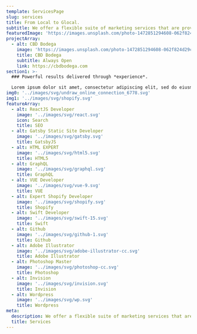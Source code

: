 ```yaml
---
template: ServicesPage
slug: services
title: From Local to Glocal.
subtitle: We offer a flexible suite of marketing services that are proven to scale your local business online.
featuredImage: 'https://images.unsplash.com/photo-1472851294608-062f824d29cc?ixlib=rb-1.2.1&ixid=eyJhcHBfaWQiOjEyMDd9&auto=format&fit=crop&w=800&q=60'
projectArray:
  - alt: CBD Bodega
    image: 'https://images.unsplash.com/photo-1472851294608-062f824d29cc?ixlib=rb-1.2.1&ixid=eyJhcHBfaWQiOjEyMDd9&auto=format&fit=crop&w=800&q=60'
    title: CBD Bodega
    subtitle: Always Open
    link: https://cbdbodega.com
section1: >-
  ### Powerful results delivered through *experience*.

  Lorem ipsum dolor sit amet, consectetur adipiscing elit, sed do eiusmod tempor incididunt ut labore et dolore magna aliqua. Ut enim ad minim veniam, quis nostrud exercitation ullamco laboris nisi ut aliquip ex ea commodo consequat.
img0: '../images/svg/undraw_online_connection_6778.svg'
img1: '../images/svg/shopify.svg'
featureArray:
  - alt: ReactJS Developer
    image: '../images/svg/react.svg'
    icon: Search
    title: SEO
  - alt: Gatsby Static Site Developer
    image: '../images/svg/gatsby.svg'
    title: GatsbyJS
  - alt: HTML EXPERT
    image: '../images/svg/html5.svg'
    title: HTML5
  - alt: GraphQL
    image: '../images/svg/graphql.svg'
    title: GraphQL
  - alt: VUE Developer
    image: '../images/svg/vue-9.svg'
    title: VUE
  - alt: Expert Shopify Developer
    image: '../images/svg/shopify.svg'
    title: Shopify
  - alt: Swift Developer
    image: '../images/svg/swift-15.svg'
    title: Swift
  - alt: Github
    image: '../images/svg/github-1.svg'
    title: Github
  - alt: Adobe Illustrator
    image: '../images/svg/adobe-illustrator-cc.svg'
    title: Adobe Illustrator
  - alt: Photoshop Master
    image: '../images/svg/photoshop-cc.svg'
    title: Photoshop
  - alt: Invision
    image: '../images/svg/invision.svg'
    title: Invision
  - alt: Wordpress
    image: '../images/svg/wp.svg'
    title: Wordpress
meta:
  description: We offer a flexible suite of marketing services that are proven to work in helping to scale your local business.
  title: Services
---
```

